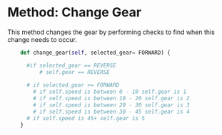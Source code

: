 # Method: Change Gear

This method changes the gear by performing checks to find when this change needs to occur.

```py
    def change_gear(self, selected_gear= FORWARD) {

      #if selected_gear == REVERSE
          # self.gear == REVERSE
      
      # if selected_gear >= FORWARD
        # if self.speed is between 0 - 10 self.gear is 1
        # if self.speed is between 10 - 20 self.gear is 2
        # if self.speed is between 20 - 30 self.gear is 3
        # if self.speed is between 30 - 45 self.gear is 4
      # if self.speed is 45+ self.gear is 5  
    }
```